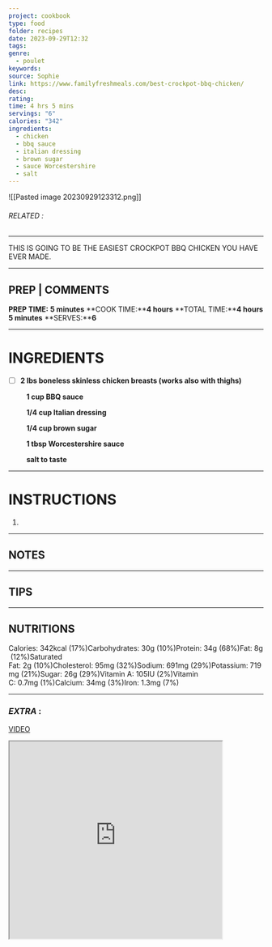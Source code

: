 ```yaml
---
project: cookbook
type: food
folder: recipes
date: 2023-09-29T12:32
tags: 
genre:
  - poulet
keywords: 
source: Sophie
link: https://www.familyfreshmeals.com/best-crockpot-bbq-chicken/
desc: 
rating: 
time: 4 hrs 5 mins
servings: "6"
calories: "342"
ingredients:
  - chicken
  - bbq sauce
  - italian dressing
  - brown sugar
  - sauce Worcestershire
  - salt
---
```


![[Pasted image 20230929123312.png]]
###### *RELATED* : 
---
THIS IS GOING TO BE THE EASIEST CROCKPOT BBQ CHICKEN YOU HAVE EVER MADE.

---
## PREP | COMMENTS

**PREP TIME:** **5 minutes**
**COOK TIME:****4 hours**
**TOTAL TIME:****4 hours 5 minutes**
**SERVES:****6**

---
# INGREDIENTS

- [ ] **2 lbs boneless skinless chicken breasts (works also with thighs)**

         **1 cup BBQ sauce**

         **1/4 cup Italian dressing**

         **1/4 cup brown sugar**

         **1 tbsp Worcestershire sauce**

         **salt to taste**

---
# INSTRUCTIONS

1. 

---
## NOTES



---
## TIPS



---
## NUTRITIONS

Calories: 342kcal (17%)Carbohydrates: 30g (10%)Protein: 34g (68%)Fat: 8g (12%)Saturated Fat: 2g (10%)Cholesterol: 95mg (32%)Sodium: 691mg (29%)Potassium: 719mg (21%)Sugar: 26g (29%)Vitamin A: 105IU (2%)Vitamin C: 0.7mg (1%)Calcium: 34mg (3%)Iron: 1.3mg (7%)

---
### *EXTRA* :

[VIDEO](https://www.youtube.com/embed/LjO58m9J1uQ)

<iframe allowfullscreen src="https://www.youtube.com/embed/LjO58m9J1uQ" width="420" height="390" />

<iframe allowfullscreen src="" width="420" height="390" />
